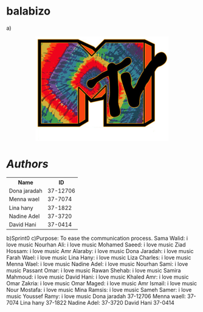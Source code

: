 # balabizo
a)
<p align="center">
  <img src="https://github.com/nourhanAlimohamed/balabizo/blob/master/MTV%20Tie%20Dye.jpg?raw=true" width="350"/>
</p>
<h1 style=font-style:italic;background-color: lightblue;> 
Authors
</h1>

<table style="width:100%">
<tr> 
         <th> Name </th>
         <th> ID </th>
</tr>
         
<tr>
         <td> Dona jaradah  </td>
         <td> 37-12706 </td>
         
</tr>
         
<tr>
         <td> Menna wael</td>
         <td>37-7074</td>
</tr>
           
<tr>
         <td> Lina hany </td>
         <td>37-1822 </td>
</tr> 

<tr>
         <td>Nadine Adel</td>
         <td>  37-3720  </td>
</tr> 
           
<tr>
         <td>David Hani   </td>
         <td> 37-0414 </td>
</tr>

</table>
    

b)Sprint0
c)Purpose: To ease the communication process.
Sama Walid: i love music
Nourhan Ali:  i love music
Mohamed Saeed: i love music
Ziad Hossam: i love music
Amr Alaraby: i love music
Dona Jaradah: i love music
Farah Wael: i love music
Lina Hany: i love music
Liza Charles: i love music
Menna Wael: i love music
Nadine Adel: i love music
Nourhan Sami: i love music
Passant Omar: i love music
Rawan Shehab: i love music
Samira Mahmoud: i love music
David Hani: i love music
Khaled Amr: i love music
Omar Zakria: i love music
Omar Maged: i love music
Amr Ismail: i love music
Nour Mostafa: i love music
Mina Ramsis: i love music
Sameh Samer: i love music
Youssef Ramy: i love music 
Dona jaradah 37-12706
Menna waell: 37-7074
Lina hany 37-1822
Nadine Adel: 37-3720
David Hani 37-0414
